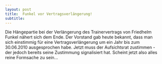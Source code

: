 ```yaml
---
layout: post
title:  Funkel vor Vertragsverlängerung!
subtitle:  
---
```


Die Hängepartie bei der Verlängerung des Trainervertrags von Friedhelm Funkel nähert sich dem Ende. Der Vorstand gab heute bekannt, dass man sich einstimmig für eine Vertragsverlängerung um ein Jahr bis zum 30.06.2010 ausgesprochen habe. Jetzt muss der Aufsichtsrat zustimmen - der jedoch bereits seine Zustimmung signalisiert hat. Scheint jetzt also alles reine Formsache zu sein...


